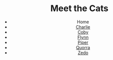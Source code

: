 <!DOCTYPE html>
<html lang="en">
  <head>
    <meta charset="UTF-8" />
    <title>Meet the Cats</title>
    <link href="css/style.css" rel="stylesheet" />
  </head>

  <body>
    <header>
      <h1>Meet the Cats</h1>

  <nav>
        <ul>
          <li>Home</li>
          <li><a href="black-n-white/charlie.md">Charlie</a></li>
          <li><a href="snowshoe/coby.md">Coby</a></li>
          <li><a href="tabby/flynn.md">Flynn</a></li>
          <li><a href="egyptian-mau/piper.md">Piper</a></li>
          <li><a href="tabby/quora.md">Quorra</a></li>
          <li><a href="tux/zedo.md">Zedo</a></li>
        </ul>
</nav>
    </header>
  </body>
</html>

